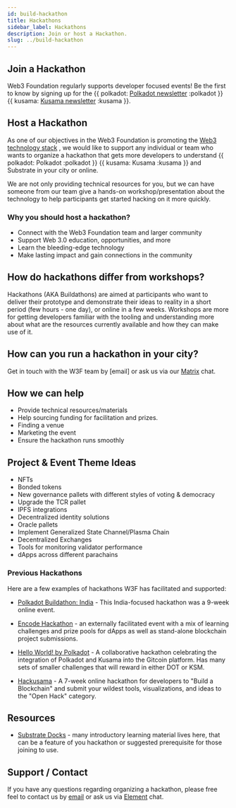 ```yaml
---
id: build-hackathon
title: Hackathons
sidebar_label: Hackathons
description: Join or host a Hackathon.
slug: ../build-hackathon
---
```


## Join a Hackathon

Web3 Foundation regularly supports developer focused events! Be the first to know by signing
up for the
{{ polkadot: [Polkadot newsletter](https://info.polkadot.network/subscribe) :polkadot }} 
{{ kusama: [Kusama newsletter](https://kusama.network/newsletter/) :kusama }}.


## Host a Hackathon

As one of our objectives in the Web3 Foundation is promoting the
[Web3 technology stack](https://github.com/w3f/General-Grants-Program/blob/master/grants/polkadot_stack.md)
, we would like to support any individual or team who wants to organize a hackathon that gets
more developers to understand {{ polkadot: Polkadot :polkadot }} {{ kusama: Kusama :kusama }} and 
Substrate in your city or online.

We are not only providing technical resources for you, but we can have someone from our team give a
hands-on workshop/presentation about the technology to help participants get started hacking on it
more quickly.

### Why you should host a hackathon?

- Connect with the Web3 Foundation team and larger community
- Support Web 3.0 education, opportunities, and more
- Learn the bleeding-edge technology
- Make lasting impact and gain connections in the community

## How do hackathons differ from workshops?

Hackathons (AKA Buildathons) are aimed at participants who want to deliver their prototype and
demonstrate their ideas to reality in a short period (few hours - one day), or online in a few
weeks. Workshops are more for getting developers familiar with the tooling and understanding
more about what are the resources currently available and how they can make use of it.

## How can you run a hackathon in your city?

Get in touch with the W3F team by [email] or ask us via our
[Matrix](https://matrix.to/#/#w3f:matrix.org) chat.

## How we can help

- Provide technical resources/materials
- Help sourcing funding for facilitation and prizes.
- Finding a venue
- Marketing the event
- Ensure the hackathon runs smoothly

## Project & Event Theme Ideas

- NFTs
- Bonded tokens
- New governance pallets with different styles of voting & democracy
- Upgrade the TCR pallet
- IPFS integrations
- Decentralized identity solutions
- Oracle pallets
- Implement Generalized State Channel/Plasma Chain
- Decentralized Exchanges
- Tools for monitoring validator performance
- dApps across different parachains

### Previous Hackathons

Here are a few examples of hackathons W3F has facilitated and supported:

- [Polkadot Buildathon: India](https://polkadot-buildathon.devfolio.co/) - This India-focused
  hackathon was a 9-week online event.

- [Encode Hackathon](https://medium.com/encode-club/encode-hack-club-announcing-polkadot-c7cc6cc12920) -
  an externally facilitated event with a mix of learning challenges and prize pools for dApps
  as well as stand-alone blockchain project submissions.

- [Hello World! by Polkadot](https://gitcoin.co/hackathon/polkadot/onboard) - A collaborative
  hackathon celebrating the integration of Polkadot and Kusama into the Gitcoin platform. Has many
  sets of smaller challenges that will reward in either DOT or KSM.

- [Hackusama](https://hackusama.devpost.com/) - A 7-week online hackathon for
  developers to "Build a Blockchain" and submit your wildest tools, visualizations, and ideas to the
  "Open Hack" category.

## Resources

- [Substrate Docks](https://docs.substrate.io/) - many introductory learning material
  lives here, that can be a feature of you hackathon or suggested prerequisite for those joining
  to use.

## Support / Contact

If you have any questions regarding organizing a hackathon, please free feel to contact us by
[email](mailto:events@web3.foundation) or ask us via
[Element](https://riot.im/app/#/room/#polkadot-watercooler:matrix.org) chat.
